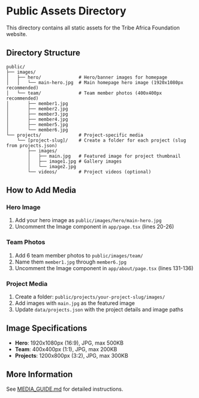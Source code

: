 # Public Assets Directory

This directory contains all static assets for the Tribe Africa Foundation website.

## Directory Structure

```
public/
├── images/
│   ├── hero/              # Hero/banner images for homepage
│   │   └── main-hero.jpg  # Main homepage hero image (1920x1080px recommended)
│   └── team/              # Team member photos (400x400px recommended)
│       ├── member1.jpg
│       ├── member2.jpg
│       ├── member3.jpg
│       ├── member4.jpg
│       ├── member5.jpg
│       └── member6.jpg
└── projects/              # Project-specific media
    └── [project-slug]/    # Create a folder for each project (slug from projects.json)
        ├── images/
        │   ├── main.jpg   # Featured image for project thumbnail
        │   ├── image1.jpg # Gallery images
        │   └── image2.jpg
        └── videos/        # Project videos (optional)
```

## How to Add Media

### Hero Image
1. Add your hero image as `public/images/hero/main-hero.jpg`
2. Uncomment the Image component in `app/page.tsx` (lines 20-26)

### Team Photos
1. Add 6 team member photos to `public/images/team/`
2. Name them `member1.jpg` through `member6.jpg`
3. Uncomment the Image component in `app/about/page.tsx` (lines 131-136)

### Project Media
1. Create a folder: `public/projects/your-project-slug/images/`
2. Add images with `main.jpg` as the featured image
3. Update `data/projects.json` with the project details and image paths

## Image Specifications

- **Hero**: 1920x1080px (16:9), JPG, max 500KB
- **Team**: 400x400px (1:1), JPG, max 200KB
- **Projects**: 1200x800px (3:2), JPG, max 300KB

## More Information

See [MEDIA_GUIDE.md](../MEDIA_GUIDE.md) for detailed instructions.
